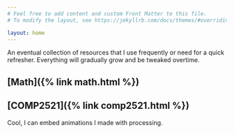 ```yaml
---
# Feel free to add content and custom Front Matter to this file.
# To modify the layout, see https://jekyllrb.com/docs/themes/#overriding-theme-defaults

layout: home
---
```


An eventual collection of resources that I use frequently or need for a quick refresher. 
Everything will gradually grow and be tweaked overtime.

## [Math]({% link math.html %}) ##
## [COMP2521]({% link comp2521.html %}) ##


<!-- How to run     - https://stackoverflow.com/questions/53267193/p5js-with-jekyll -->
<!-- How to convert - http://jonathan.dahlberg.media/processing2js/ -->
<!-- Load processing script -->
<div id="sketch-unitCircle"></div>
<script src="{{site.baseurl}}/assets/animations/unitCircle.js"></script>
<!-- <script src="{{ base.url | prepend: site.url }}/animations/unitCircle.js"></script> -->

<!-- <script src="unitCircle.js"></script> -->

<!-- Note important change made in the sketch file
    const canvas = createCanvas(800, 400);
    canvas.parent('sketch-holder') -->

Cool, I can embed animations I made with processing.

